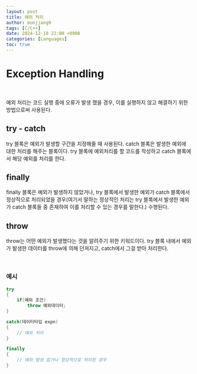 ```yaml
---
layout: post
title: 예외 처리
author: munjjang9
tags: [C/C++]
date: 2024-12-10 22:00 +0900
categories: [Languages]
toc: true
---
```


# Exception Handling

<br>

예외 처리는 코드 실행 중에 오류가 발생 했을 경우, 이를 실행하지 않고 해결하기 위한 방법으로써 사용된다.

## try - catch

try 블록은 예외가 발생할 구간을 지정해줄 때 사용된다. catch 블록은 발생한 예외에 대한 처리를 해주는 블록이다. try 블록에 예외처리를 할 코드를 작성하고 catch 블록에서 해당 예외를 처리를 한다.

## finally

finally 블록은 예외가 발생하지 않았거나, try 블록에서 발생한 예외가 catch 블록에서 정상적으로 처리되었을 경우(여기서 말하는 정상적인 처리는 try 블록에서 발생한 예외가 catch 블록들 중 존재하여 이를 처리할 수 있는 경우를 말한다.) 수행된다. 

## throw

throw는 어떤 예외가 발생했다는 것을 알려주기 위한 키워드이다. try 블록 내에서 예외가 발생한 데이터를 throw에 의해 던져지고, catch에서 그걸 받아 처리한다.

<br>

### 예시

```csharp
try
{
    if(예외 조건)
        throw 예외데이터;
}

catch(데이터타입 expn)
{
    // 예외 처리
}

finally
{
    // 예외 발생 없거나 정상적으로 처리된 경우
}
```